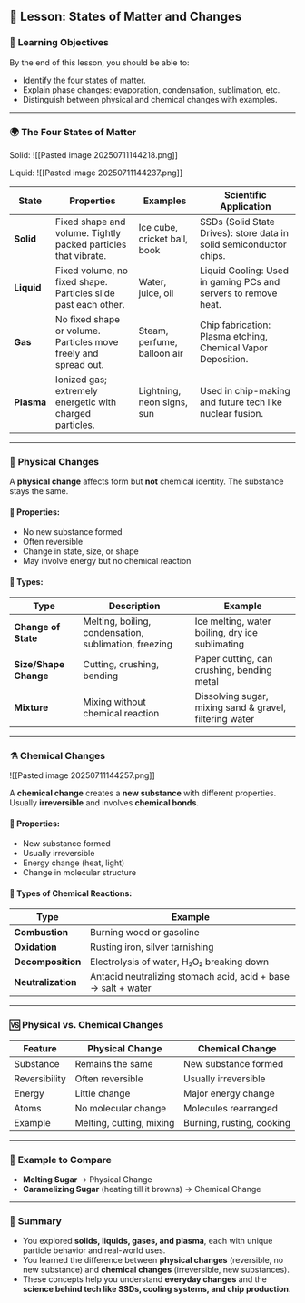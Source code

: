 ## 🧪 **Lesson: States of Matter and Changes**

### 🎯 **Learning Objectives**

By the end of this lesson, you should be able to:

- Identify the four states of matter.
- Explain phase changes: evaporation, condensation, sublimation, etc.
- Distinguish between physical and chemical changes with examples.

---

### 🌍 **The Four States of Matter**

Solid:
![[Pasted image 20250711144218.png]]

Liquid:
![[Pasted image 20250711144237.png]]


| **State**  | **Properties**                                                  | **Examples**                 | **Scientific Application**                                          |
| ---------- | --------------------------------------------------------------- | ---------------------------- | ------------------------------------------------------------------- |
| **Solid**  | Fixed shape and volume. Tightly packed particles that vibrate.  | Ice cube, cricket ball, book | SSDs (Solid State Drives): store data in solid semiconductor chips. |
| **Liquid** | Fixed volume, no fixed shape. Particles slide past each other.  | Water, juice, oil            | Liquid Cooling: Used in gaming PCs and servers to remove heat.      |
| **Gas**    | No fixed shape or volume. Particles move freely and spread out. | Steam, perfume, balloon air  | Chip fabrication: Plasma etching, Chemical Vapor Deposition.        |
| **Plasma** | Ionized gas; extremely energetic with charged particles.        | Lightning, neon signs, sun   | Used in chip-making and future tech like nuclear fusion.            |

---

### 🔁 **Physical Changes**

A **physical change** affects form but **not** chemical identity. The substance stays the same.

#### 🔸 Properties:

- No new substance formed
- Often reversible
- Change in state, size, or shape
- May involve energy but no chemical reaction

#### 🔹 Types:

|**Type**|**Description**|**Example**|
|---|---|---|
|**Change of State**|Melting, boiling, condensation, sublimation, freezing|Ice melting, water boiling, dry ice sublimating|
|**Size/Shape Change**|Cutting, crushing, bending|Paper cutting, can crushing, bending metal|
|**Mixture**|Mixing without chemical reaction|Dissolving sugar, mixing sand & gravel, filtering water|

---

### ⚗️ **Chemical Changes**

![[Pasted image 20250711144257.png]]


A **chemical change** creates a **new substance** with different properties. Usually **irreversible** and involves **chemical bonds**.

#### 🔸 Properties:

- New substance formed
- Usually irreversible
- Energy change (heat, light)
- Change in molecular structure

#### 🔹 Types of Chemical Reactions:

|**Type**|**Example**|
|---|---|
|**Combustion**|Burning wood or gasoline|
|**Oxidation**|Rusting iron, silver tarnishing|
|**Decomposition**|Electrolysis of water, H₂O₂ breaking down|
|**Neutralization**|Antacid neutralizing stomach acid, acid + base → salt + water|

---

### 🆚 **Physical vs. Chemical Changes**

|**Feature**|**Physical Change**|**Chemical Change**|
|---|---|---|
|Substance|Remains the same|New substance formed|
|Reversibility|Often reversible|Usually irreversible|
|Energy|Little change|Major energy change|
|Atoms|No molecular change|Molecules rearranged|
|Example|Melting, cutting, mixing|Burning, rusting, cooking|

---

### 🔁 **Example to Compare**

- **Melting Sugar** → Physical Change
- **Caramelizing Sugar** (heating till it browns) → Chemical Change

---

### 📌 **Summary**

- You explored **solids, liquids, gases, and plasma**, each with unique particle behavior and real-world uses.
- You learned the difference between **physical changes** (reversible, no new substance) and **chemical changes** (irreversible, new substances).
- These concepts help you understand **everyday changes** and the **science behind tech like SSDs, cooling systems, and chip production**.